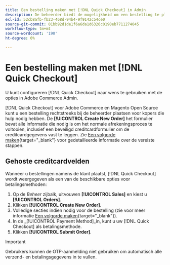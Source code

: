 ```yaml
---
title: Een bestelling maken met [!DNL Quick Checkout] in Admin
description: De beheerder biedt de mogelijkheid om een bestelling te plaatsen met [!DNL Quick Checkout] rechtstreeks van de Admin door een handelaar voor hun klanten die hulp nodig hebben.
exl-id: 52cb8afb-fb23-468d-94b4-9f9142c54ce0
source-git-commit: 01bb92d1de1f6a6da1d6326c0190eb7711274045
workflow-type: tm+mt
source-wordcount: '190'
ht-degree: 0%

---
```


# Een bestelling maken met [!DNL Quick Checkout]

U kunt configureren [!DNL Quick Checkout] naar wens te gebruiken met de opties in Adobe Commerce Admin.

[!DNL Quick Checkout] voor Adobe Commerce en Magento Open Source kunt u een bestelling rechtstreeks bij de beheerder plaatsen voor kopers die hulp nodig hebben. De **[!UICONTROL Create New Order]** het formulier bevat alle informatie die nodig is om het normale afrekeningsproces te voltooien, inclusief een beveiligd creditcardformulier om de creditcardgegevens vast te leggen. Zie [Een volgorde maken](https://docs.magento.com/user-guide/customers/customer-account-create-order.html){target="_blank"} voor gedetailleerde informatie over de vereiste stappen.

## Gehoste creditcardvelden

Wanneer u bestellingen namens de klant plaatst, [!DNL Quick Checkout] wordt weergegeven als een van de beschikbare opties voor betalingsmethoden:

1. Op de _Beheer_ zijbalk, uitvouwen **[!UICONTROL Sales]** en kiest u **[!UICONTROL Orders]**.
1. Klikken **[!UICONTROL Create New Order]**.
1. Volledige secties indien nodig voor de bestelling (zie voor meer informatie [Een volgorde maken](https://docs.magento.com/user-guide/customers/customer-account-create-order.html){target="_blank"}).
1. In de _[!UICONTROL Payment Method]_in, kunt u uw [!DNL Quick Checkout] als betalingsmethode.
1. Klikken **[!UICONTROL Submit Order]**.

>[!IMPORTANT]
>
> Gebruikers kunnen de OTP-aanmelding niet gebruiken om automatisch alle verzend- en betalingsgegevens in te vullen.

